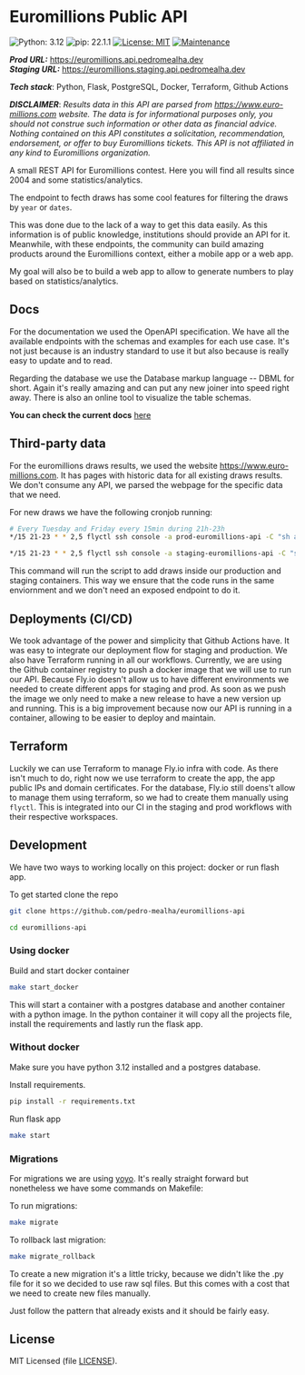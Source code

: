 # Euromillions Public API

![Python: 3.12](https://img.shields.io/badge/Python-3.12-blue)
![pip: 22.1.1](https://img.shields.io/badge/pip-22.1.1-blue)
[![License: MIT](https://img.shields.io/badge/License-MIT-blue)](https://opensource.org/licenses/MIT)
[![Maintenance](https://img.shields.io/badge/Maintained%3F-yes-green.svg)](https://github.com/pedro-mealha/euromillions-api/graphs/commit-activity)

***Prod URL:*** <https://euromillions.api.pedromealha.dev>  
***Staging URL:*** <https://euromillions.staging.api.pedromealha.dev>

***Tech stack***: Python, Flask, PostgreSQL, Docker, Terraform, Github Actions

***DISCLAIMER***:
*Results data in this API are parsed from <https://www.euro-millions.com> website. The data is for informational purposes only, you should not construe such information or other data as financial advice. Nothing contained on this API constitutes a solicitation, recommendation, endorsement, or offer to buy Euromillions tickets. This API is not affiliated in any kind to Euromillions organization.*

A small REST API for Euromillions contest. Here you will find all results since 2004 and some statistics/analytics.

The endpoint to fecth draws has some cool features for filtering the draws by `year` or `dates`.

This was done due to the lack of a way to get this data easily. As this information is of public knowledge, institutions should provide an API for it.
Meanwhile, with these endpoints, the community can build amazing products around the Euromillions context, either a mobile app or a web app.

My goal will also be to build a web app to allow to generate numbers to play based on statistics/analytics.

## Docs

For the documentation we used the OpenAPI specification. We have all the available endpoints with the schemas and examples for each use case. It's not just because is an industry standard to use it but also because is really easy to update and to read.

Regarding the database we use the Database markup language -- DBML for short. Again it's really amazing and can put any new joiner into speed right away. There is also an online tool to visualize the table schemas.

**You can check the current docs** [here](https://euromillios-api.readme.io)

## Third-party data

For the euromillions draws results, we used the website <https://www.euro-millions.com>. It has pages with historic data for all existing draws results. We don't consume any API, we parsed the webpage for the specific data that we need.

For new draws we have the following cronjob running:

```bash
# Every Tuesday and Friday every 15min during 21h-23h
*/15 21-23 * * 2,5 flyctl ssh console -a prod-euromillions-api -C "sh app/scripts/cronjobs/add_draws.sh"

*/15 21-23 * * 2,5 flyctl ssh console -a staging-euromillions-api -C "sh app/scripts/cronjobs/add_draws.sh"
```

This command will run the script to add draws inside our production and staging containers. This way we ensure that the code runs in the same enviornment and we don't need an exposed endpoint to do it.

## Deployments (CI/CD)

We took advantage of the power and simplicity that Github Actions have. It was easy to integrate our deployment flow for staging and production.
We also have Terraform running in all our workflows. Currently, we are using the Github container registry to push a docker image that we will use to run our API. Because Fly.io doesn't allow us to have different environments we needed to create different apps for staging and prod. As soon as we push the image we only need to make a new release to have a new version up and running.
This is a big improvement because now our API is running in a container, allowing to be easier to deploy and maintain.

## Terraform

Luckily we can use Terraform to manage Fly.io infra with code. As there isn't much to do, right now we use terraform to create the app, the app public IPs and domain certificates. For the database, Fly.io still doens't allow to manage them using terraform, so we had to create them manually using `flyctl`. This is integrated into our CI in the staging and prod workflows with their respective workspaces.

## Development

We have two ways to working locally on this project: docker or run flash app.

To get started clone the repo

```bash
git clone https://github.com/pedro-mealha/euromillions-api

cd euromillions-api
```

### Using docker

Build and start docker container

```bash
make start_docker
```

This will start a container with a postgres database and another container with a python image. In the python container it will copy all the projects file, install the requirements and lastly run the flask app.

### Without docker

Make sure you have python 3.12 installed and a postgres database.

Install requirements.

```bash
pip install -r requirements.txt
```

Run flask app

```bash
make start
```

### Migrations

For migrations we are using [yoyo](https://pypi.org/project/yoyo-migrations/).
It's really straight forward but nonetheless we have some commands on Makefile:

To run migrations:

```bash
make migrate
```

To rollback last migration:

```bash
make migrate_rollback
```

To create a new migration it's a little tricky, because we didn't like the .py file for it so we decided to use raw sql files. But this comes with a cost that we need to create new files manually.

Just follow the pattern that already exists and it should be fairly easy.

## License

MIT Licensed (file [LICENSE](LICENSE)).
